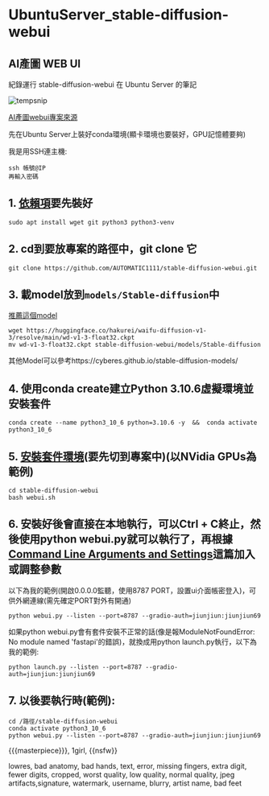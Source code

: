 # UbuntuServer_stable-diffusion-webui
## AI產圖 WEB UI

紀錄運行 stable-diffusion-webui 在 Ubuntu Server 的筆記

![tempsnip](https://user-images.githubusercontent.com/48716485/196460276-f1615143-81f8-4b2c-9379-de2e1133d851.png)

[AI產圖webui專案來源](https://github.com/AUTOMATIC1111/stable-diffusion-webui)

先在Ubuntu Server上裝好conda環境(顯卡環境也要裝好，GPU記憶體要夠)

我是用SSH連主機:
```
ssh 帳號@IP
再輸入密碼
```

## 1. [依賴項](https://github.com/AUTOMATIC1111/stable-diffusion-webui/wiki/Dependencies)要先裝好
```
sudo apt install wget git python3 python3-venv
```

## 2. cd到要放專案的路徑中，git clone 它
```
git clone https://github.com/AUTOMATIC1111/stable-diffusion-webui.git
```

## 3. 載model放到`models/Stable-diffusion`中
[推薦這個model](https://huggingface.co/hakurei/waifu-diffusion-v1-3/resolve/main/wd-v1-3-float32.ckpt)
```
wget https://huggingface.co/hakurei/waifu-diffusion-v1-3/resolve/main/wd-v1-3-float32.ckpt
mv wd-v1-3-float32.ckpt stable-diffusion-webui/models/Stable-diffusion
```
其他Model可以參考https://cyberes.github.io/stable-diffusion-models/

## 4. 使用conda create建立Python 3.10.6虛擬環境並安裝套件
```
conda create --name python3_10_6 python=3.10.6 -y  &&  conda activate python3_10_6
```

## 5. [安裝套件環境](https://github.com/AUTOMATIC1111/stable-diffusion-webui/wiki/Install-and-Run-on-NVidia-GPUs)(要先切到專案中)(以NVidia GPUs為範例)
```
cd stable-diffusion-webui
bash webui.sh
```

## 6. 安裝好後會直接在本地執行，可以Ctrl + C終止，然後使用python webui.py就可以執行了，再根據[Command Line Arguments and Settings](https://github.com/AUTOMATIC1111/stable-diffusion-webui/wiki/Command-Line-Arguments-and-Settings#running-online)這篇加入或調整參數

以下為我的範例(開啟0.0.0.0監聽，使用8787 PORT，設置ui介面帳密登入)，可供外網連線(需先確定PORT對外有開通)
```
python webui.py --listen --port=8787 --gradio-auth=jiunjiun:jiunjiun69
```

如果python webui.py會有套件安裝不正常的話(像是報ModuleNotFoundError: No module named 'fastapi'的錯誤)，就換成用python launch.py執行，以下為我的範例:
```
python launch.py --listen --port=8787 --gradio-auth=jiunjiun:jiunjiun69
```

## 7. 以後要執行時(範例):
```
cd /路徑/stable-diffusion-webui
conda activate python3_10_6
python webui.py --listen --port=8787 --gradio-auth=jiunjiun:jiunjiun69
```

{{{masterpiece}}}, 1girl,  {{nsfw}}

lowres, bad anatomy, bad hands, text, error, missing fingers, extra digit, fewer digits, cropped, worst quality, low quality, normal quality, jpeg artifacts,signature, watermark, username, blurry, artist name, bad feet
